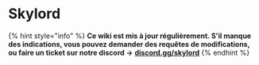 # Skylord

{% hint style="info" %}
**Ce wiki est mis à jour régulièrement. S'il manque des indications, vous pouvez demander des requêtes de modifications, ou faire un ticket sur notre discord ->** [**discord.gg/skylord**](https://discord.gg/skylord)
{% endhint %}

